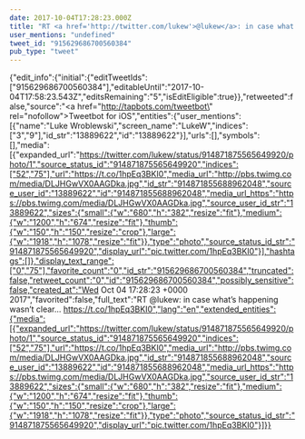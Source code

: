 ```yaml
---
date: 2017-10-04T17:28:23.000Z
title: "RT <a href='http://twitter.com/lukew'>@lukew</a>: in case what’s happening wasn’t clear... https://t.co/1hpEq3BKI0″"
user_mentions: "undefined"
tweet_id: "915629686700560384"
pub_type: "tweet"
---
```

{"edit_info":{"initial":{"editTweetIds":["915629686700560384"],"editableUntil":"2017-10-04T17:58:23.543Z","editsRemaining":"5","isEditEligible":true}},"retweeted":false,"source":"<a href=\"http://tapbots.com/tweetbot\" rel=\"nofollow\">Tweetbot for iΟS</a>","entities":{"user_mentions":[{"name":"Luke Wroblewski","screen_name":"LukeW","indices":["3","9"],"id_str":"13889622","id":"13889622"}],"urls":[],"symbols":[],"media":[{"expanded_url":"https://twitter.com/lukew/status/914871875565649920/photo/1","source_status_id":"914871875565649920","indices":["52","75"],"url":"https://t.co/1hpEq3BKI0","media_url":"http://pbs.twimg.com/media/DLJHGwVX0AAGDka.jpg","id_str":"914871855688962048","source_user_id":"13889622","id":"914871855688962048","media_url_https":"https://pbs.twimg.com/media/DLJHGwVX0AAGDka.jpg","source_user_id_str":"13889622","sizes":{"small":{"w":"680","h":"382","resize":"fit"},"medium":{"w":"1200","h":"674","resize":"fit"},"thumb":{"w":"150","h":"150","resize":"crop"},"large":{"w":"1918","h":"1078","resize":"fit"}},"type":"photo","source_status_id_str":"914871875565649920","display_url":"pic.twitter.com/1hpEq3BKI0"}],"hashtags":[]},"display_text_range":["0","75"],"favorite_count":"0","id_str":"915629686700560384","truncated":false,"retweet_count":"0","id":"915629686700560384","possibly_sensitive":false,"created_at":"Wed Oct 04 17:28:23 +0000 2017","favorited":false,"full_text":"RT @lukew: in case what’s happening wasn’t clear... https://t.co/1hpEq3BKI0","lang":"en","extended_entities":{"media":[{"expanded_url":"https://twitter.com/lukew/status/914871875565649920/photo/1","source_status_id":"914871875565649920","indices":["52","75"],"url":"https://t.co/1hpEq3BKI0","media_url":"http://pbs.twimg.com/media/DLJHGwVX0AAGDka.jpg","id_str":"914871855688962048","source_user_id":"13889622","id":"914871855688962048","media_url_https":"https://pbs.twimg.com/media/DLJHGwVX0AAGDka.jpg","source_user_id_str":"13889622","sizes":{"small":{"w":"680","h":"382","resize":"fit"},"medium":{"w":"1200","h":"674","resize":"fit"},"thumb":{"w":"150","h":"150","resize":"crop"},"large":{"w":"1918","h":"1078","resize":"fit"}},"type":"photo","source_status_id_str":"914871875565649920","display_url":"pic.twitter.com/1hpEq3BKI0"}]}}
